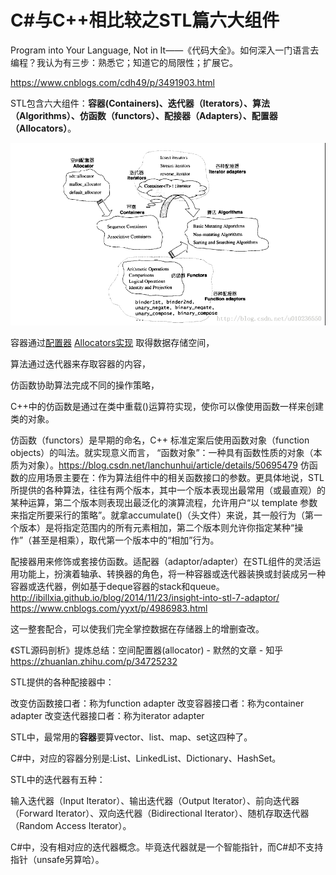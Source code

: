 







# C#与C++相比较之STL篇六大组件

Program into Your Language, Not in It——《代码大全》。如何深入一门语言去编程？我认为有三步：熟悉它；知道它的局限性；扩展它。

https://www.cnblogs.com/cdh49/p/3491903.html




STL包含六大组件：**容器(Containers)、迭代器（Iterators）、算法（Algorithms）、仿函数（functors）、配接器（Adapters）、配置器（Allocators）**。

![STL6](_v_images/stl6_1619446386_17563.png)

容器通过[配置器](https://blog.csdn.net/xy913741894/article/details/66974004) [Allocators实现](http://startheap.com/2018/10/29/stl-most-basic-allocator/ ) 取得数据存储空间，

算法通过迭代器来存取容器的内容，

仿函数协助算法完成不同的操作策略，

C++中的仿函数是通过在类中重载()运算符实现，使你可以像使用函数一样来创建类的对象。

仿函数（functors）是早期的命名，C++ 标准定案后使用函数对象（function objects）的叫法。就实现意义而言， “函数对象”：一种具有函数性质的对象（本质为对象）。https://blog.csdn.net/lanchunhui/article/details/50695479
仿函数的应用场景主要在：作为算法组件中的相关函数接口的参数。更具体地说，STL 所提供的各种算法，往往有两个版本，其中一个版本表现出最常用（或最直观）的某种运算，第二个版本则表现出最泛化的演算流程，允许用户“以 template 参数来指定所要采行的策略”。就拿accumulate()（<numeric>头文件）来说，其一般行为（第一个版本）是将指定范围内的所有元素相加，第二个版本则允许你指定某种“操作”（甚至是相乘），取代第一个版本中的“相加”行为。

配接器用来修饰或套接仿函数。适配器（adaptor/adapter）在STL组件的灵活运用功能上，扮演着轴承、转换器的角色，将一种容器或迭代器装换或封装成另一种容器或迭代器，例如基于deque容器的stack和queue。 http://ibillxia.github.io/blog/2014/11/23/insight-into-stl-7-adaptor/ https://www.cnblogs.com/yyxt/p/4986983.html



这一整套配合，可以使我们完全掌控数据在存储器上的增删查改。


《STL源码剖析》提炼总结：空间配置器(allocator) - 默然的文章 - 知乎
https://zhuanlan.zhihu.com/p/34725232

STL提供的各种配接器中：

改变仿函数接口者：称为function adapter
改变容器接口者：称为container adapter
改变迭代器接口者：称为iterator adapter








STL中，最常用的**容器**要算vector、list、map、set这四种了。

C#中，对应的容器分别是:List、LinkedList、Dictionary、HashSet。







STL中的迭代器有五种：

输入迭代器（Input Iterator）、输出迭代器（Output Iterator）、前向迭代器（Forward Iterator）、双向迭代器（Bidirectional Iterator）、随机存取迭代器（Random Access Iterator）。

C#中，没有相对应的迭代器概念。毕竟迭代器就是一个智能指针，而C#却不支持指针（unsafe另算哈）。








